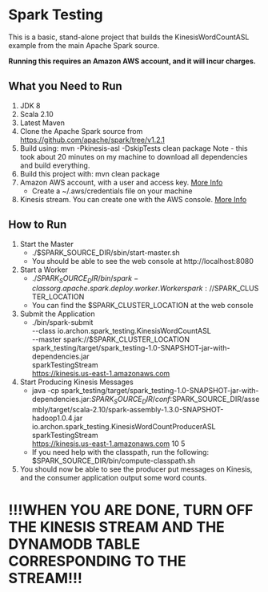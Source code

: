 Spark Testing
=============

This is a basic, stand-alone project that builds the KinesisWordCountASL example from the main Apache Spark source.

**Running this requires an Amazon AWS account, and it will incur charges.**

What you Need to Run
---------------------
1. JDK 8
1. Scala 2.10
1. Latest Maven
1. Clone the Apache Spark source from https://github.com/apache/spark/tree/v1.2.1
  1. Build using: mvn -Pkinesis-asl -DskipTests clean package
     Note - this took about 20 minutes on my machine to download all dependencies and build everything.
1. Build this project with: mvn clean package
1. Amazon AWS account, with a user and access key. [More Info](http://docs.aws.amazon.com/AWSSdkDocsJava/latest/DeveloperGuide/credentials.html)
    * Create a ~/.aws/credentials file on your machine
1. Kinesis stream. You can create one with the AWS console. [More Info](http://docs.aws.amazon.com/ElasticMapReduce/latest/DeveloperGuide/kinesis-pig-create-stream.html)

How to Run
----------
1. Start the Master
    * ./$SPARK_SOURCE_DIR/sbin/start-master.sh
    * You should be able to see the web console at http://localhost:8080
1. Start a Worker
    * ./$SPARK_SOURCE_DIR/bin/spark-class org.apache.spark.deploy.worker.Worker spark://$SPARK_CLUSTER_LOCATION
    * You can find the $SPARK_CLUSTER_LOCATION at the web console
1. Submit the Application
    * ./bin/spark-submit \
      --class io.archon.spark_testing.KinesisWordCountASL \
      --master spark://$SPARK_CLUSTER_LOCATION \
      spark_testing/target/spark_testing-1.0-SNAPSHOT-jar-with-dependencies.jar \
      sparkTestingStream \
      https://kinesis.us-east-1.amazonaws.com
1. Start Producing Kinesis Messages
    * java -cp spark_testing/target/spark_testing-1.0-SNAPSHOT-jar-with-dependencies.jar:$SPARK_SOURCE_DIR/conf:$SPARK_SOURCE_DIR/assembly/target/scala-2.10/spark-assembly-1.3.0-SNAPSHOT-hadoop1.0.4.jar  io.archon.spark_testing.KinesisWordCountProducerASL sparkTestingStream \
      https://kinesis.us-east-1.amazonaws.com 10 5
    * If you need help with the classpath, run the following: $SPARK_SOURCE_DIR/bin/compute-classpath.sh
1. You should now be able to see the producer put messages on Kinesis, and the consumer application output some word counts.

# !!!WHEN YOU ARE DONE, TURN OFF THE KINESIS STREAM AND THE DYNAMODB TABLE CORRESPONDING TO THE STREAM!!!